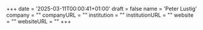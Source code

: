 +++
date = '2025-03-11T00:00:41+01:00'
draft = false
name = 'Peter Lustig'
company = ""
companyURL = ""
institution = ""
institutionURL = ""
website = ""
websiteURL = ""
+++

